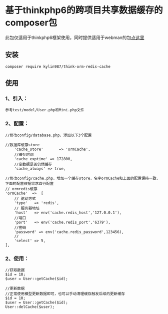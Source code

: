 # 基于thinkphp6的跨项目共享数据缓存的composer包
此包仅适用于thinkphp6框架使用，同时提供适用于webman的包[点这里](https://github.com/kylin987/webman-thinkorm-redis-cache)

## 安装
```
composer require kylin987/think-orm-redis-cache
```

## 使用
### 1、引入：
```
参考test/model/User.php和Mini.php文件
```
### 2、配置：
```
//修改config/database.php，添加以下3个配置

//数据库缓存store
    'cache_store'       => 'ormCache',
    //缓存时间
    'cache_exptime' => 172800,
    //空数据是否仍然缓存
    'cache_always' => true,

//修改config/cache.php，增加一个缓存store，名字ormCache和上面的配置保持一致，下面的配置根据需求自行配置
// ormredis缓存
'ormCache'  =>  [
    // 驱动方式
    'type'   => 'redis',
    // 服务器地址
    'host'   => env('cache.redis_host','127.0.0.1'),
    //端口
    'port'   => env('cache.redis_port','6379'),
    //密码
    'password' => env('cache.redis_password',123456),
    //
    'select' => 5,
],
```
### 2、使用：
```
//获取数据
$id = 10;
$user = User::getCache($id);

//更新数据
//正常使用模型更新数据即可，也可以手动清理缓存触发后续的更新缓存
$id = 10;
$user = User::getCache($id);
User::delCache($user);
```